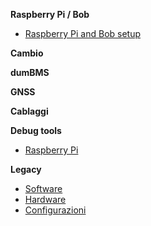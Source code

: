 **Raspberry Pi / Bob**

- [Raspberry Pi and Bob setup](rpi/rpi_config.md)

**Cambio**

**dumBMS**

**GNSS**

**Cablaggi**

**Debug tools**

- [Raspberry Pi](debug-tools/raspberry_pi.md "Raspberry Pi")

**Legacy**

- [Software](legacy/software/software.md)
- [Hardware](legacy/hardware/hardware.md)
- [Configurazioni](legacy/configurations/configuration.md)